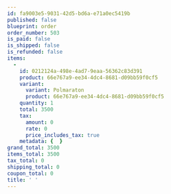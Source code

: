 ```yaml
---
id: fa9003e5-9031-42d5-bd6a-e71a0ec5419b
published: false
blueprint: order
order_number: 503
is_paid: false
is_shipped: false
is_refunded: false
items:
  -
    id: 0212124a-498e-4ad7-9eaa-56362c83d391
    product: 66e767a9-ee34-4dc4-8681-d09bb59f0cf5
    variant:
      variant: Polmaraton
      product: 66e767a9-ee34-4dc4-8681-d09bb59f0cf5
    quantity: 1
    total: 3500
    tax:
      amount: 0
      rate: 0
      price_includes_tax: true
    metadata: {  }
grand_total: 3500
items_total: 3500
tax_total: 0
shipping_total: 0
coupon_total: 0
title: ' '
---
```

